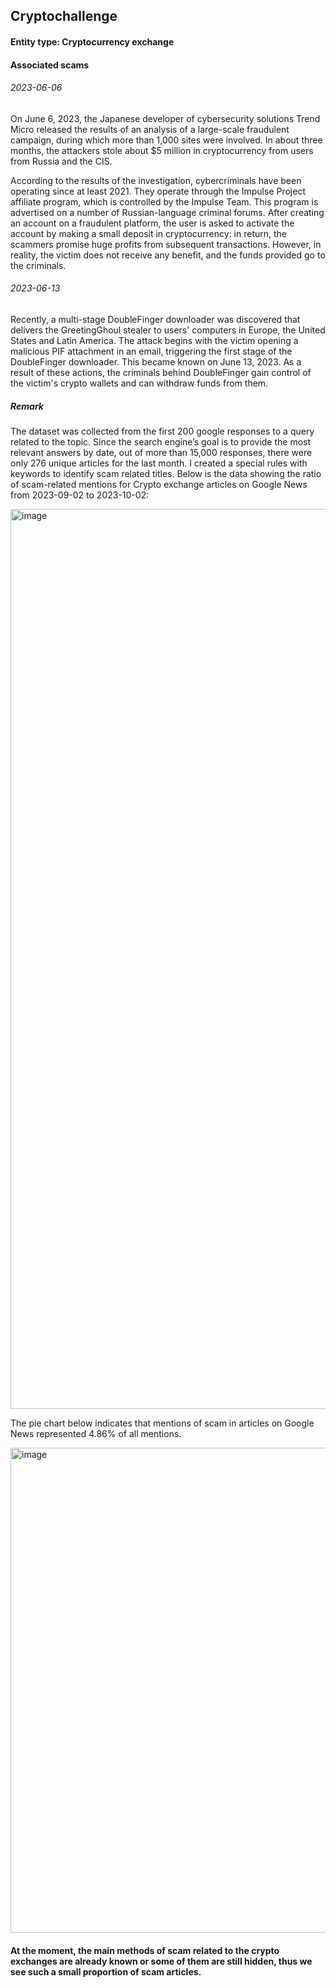 ## Cryptochallenge

#### Entity type: Cryptocurrency exchange

#### Associated scams

###### 2023-06-06

On June 6, 2023, the Japanese developer of cybersecurity solutions Trend Micro released the results of an analysis of a large-scale fraudulent campaign, during which more than 1,000 sites were involved. In about three months, the attackers stole about $5 million in cryptocurrency from users from Russia and the CIS.

According to the results of the investigation, cybercriminals have been operating since at least 2021. They operate through the Impulse Project affiliate program, which is controlled by the Impulse Team. This program is advertised on a number of Russian-language criminal forums. After creating an account on a fraudulent platform, the user is asked to activate the account by making a small deposit in cryptocurrency: in return, the scammers promise huge profits from subsequent transactions. However, in reality, the victim does not receive any benefit, and the funds provided go to the criminals.

###### 2023-06-13

Recently, a multi-stage DoubleFinger downloader was discovered that delivers the GreetingGhoul stealer to users' computers in Europe, the United States and Latin America. The attack begins with the victim opening a malicious PIF attachment in an email, triggering the first stage of the DoubleFinger downloader. This became known on June 13, 2023.
As a result of these actions, the criminals behind DoubleFinger gain control of the victim's crypto wallets and can withdraw funds from them.

##### Remark
The dataset was collected from the first 200 google responses to a query related to the topic. Since the search engine’s goal is to provide the most relevant answers by date, out of more than 15,000 responses, there were only 276 unique articles for the last month. I created a special rules with keywords to identify scam related titles.
Below is the data showing the ratio of scam-related mentions for Crypto exchange articles on Google News from 2023-09-02 to 2023-10-02:

<img width="1440" alt="image" src="https://github.com/road2global/crypto-scams-challenge/blob/CCDA-1/images/scam_2.png">

The pie chart below indicates that mentions of scam in articles on Google News represented 4.86% of all mentions.

<img width="776" alt="image" src="https://github.com/road2global/crypto-scams-challenge/blob/CCDA-1/images/scam_3.png">

#### At the moment, the main methods of scam related to the crypto exchanges are already known or some of them are still hidden, thus we see such a small proportion of scam articles.
